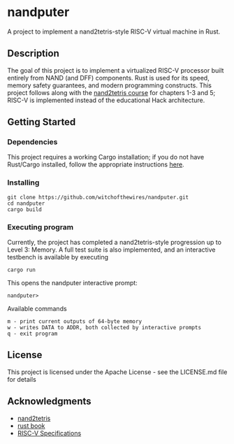 # nandputer

A project to implement a nand2tetris-style RISC-V virtual machine in Rust.

## Description

The goal of this project is to implement a virtualized RISC-V processor built entirely from NAND (and DFF) components. Rust is used for its speed, memory safety guarantees, and modern programming constructs. This project follows along with the [nand2tetris course](https://www.nand2tetris.org/course) for chapters 1-3 and 5; RISC-V is implemented instead of the educational Hack architecture.
## Getting Started

### Dependencies

This project requires a working Cargo installation; if you do not have Rust/Cargo installed, follow the appropriate instructions [here](https://www.rust-lang.org/tools/install).

### Installing
```
git clone https://github.com/witchofthewires/nandputer.git
cd nandputer
cargo build
```

### Executing program

Currently, the project has completed a nand2tetris-style progression up to Level 3: Memory. A full test suite is also implemented, and an interactive testbench is available by executing
```
cargo run
```
This opens the nandputer interactive prompt:
```
nandputer> 
```
Available commands
```
m - print current outputs of 64-byte memory
w - writes DATA to ADDR, both collected by interactive prompts
q - exit program
```

## License

This project is licensed under the Apache License - see the LICENSE.md file for details

## Acknowledgments

* [nand2tetris](https://www.nand2tetris.org/course)
* [rust book](https://doc.rust-lang.org/book/)
* [RISC-V Specifications](https://lf-riscv.atlassian.net/wiki/spaces/HOME/pages/16154769/RISC-V+Technical+Specifications)
